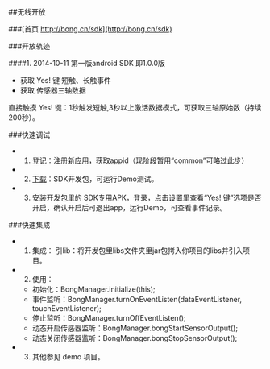 
##无线开放 

###[首页 http://bong.cn/sdk](http://bong.cn/sdk)

###开放轨迹

####1. 2014-10-11 
第一版android SDK 即1.0.0版
- 获取 Yes! 键 短触、长触事件
- 获取 传感器三轴数据

直接触摸 Yes! 键：1秒触发短触,3秒以上激活数据模式，可获取三轴原始数（持续200秒）。

###快速调试

- 1. 登记：注册新应用，获取appid（现阶段暂用“common”可略过此步）
- 2. [下载](http://bong.cn/sdk/bong-sdk-1.0.0.zip)：SDK开发包，可运行Demo测试。
- 3. 安装开发包里的 SDK专用APK，登录，点击设置里查看“Yes! 键”选项是否开启，确认开启后可退出app，运行Demo，可查看事件记录。

###快速集成

- 1. 集成： 引lib：将开发包里libs文件夹里jar包拷入你项目的libs并引入项目。
- 2. 使用：
    - 初始化：BongManager.initialize(this);
    - 事件监听：BongManager.turnOnEventListen(dataEventListener, touchEventListener);
    - 停止监听：BongManager.turnOffEventListen();
    - 动态开启传感器监听：BongManager.bongStartSensorOutput();
    - 动态关闭传感器监听：BongManager.bongStopSensorOutput();
- 3. 其他参见 demo 项目。

